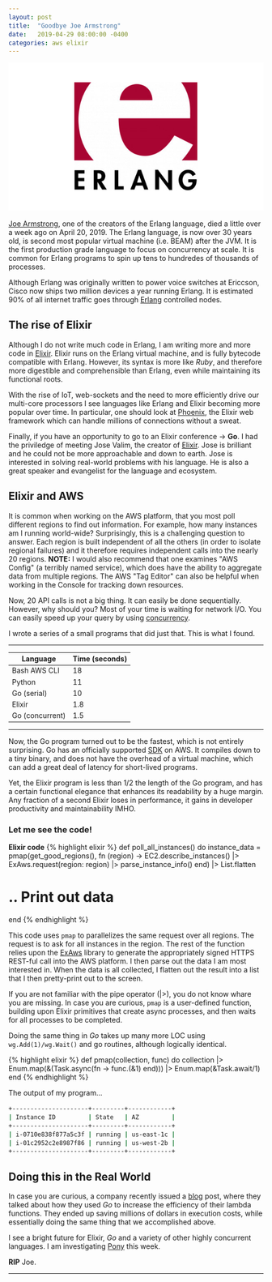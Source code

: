 ```yaml
---
layout: post
title:  "Goodbye Joe Armstrong"
date:   2019-04-29 08:00:00 -0400
categories: aws elixir
---
```

![Erlang logo](/images/erlang.jpg)

[Joe Armstrong](https://en.wikipedia.org/wiki/Joe_Armstrong_(programmer)), one of the creators of the Erlang language, died a little over a week ago on April 20, 2019. The Erlang language, is now over 30 years old, is second most popular virtual machine (i.e. BEAM) after the JVM. It is the first production grade language to focus on concurrency at scale.  It is common for Erlang programs to spin up tens to hundredes of thousands of processes.

Although Erlang was originally written to power voice switches at Ericcson, Cisco now ships two million devices a year running Erlang.  It is estimated 90% of all internet traffic goes through [Erlang](https://twitter.com/guieevc/status/1002494428748140544) controlled nodes.

## The rise of Elixir

Although I do not write much code in Erlang, I am writing more and more code in [Elixir](https://elixir-lang.org/).  Elixir runs on the Erlang virtual machine, and is fully bytecode compatible with Erlang.  However, its syntax is more like _Ruby_, and therefore more digestible and comprehensible than Erlang, even while maintaining its functional roots.

With the rise of IoT, web-sockets and the need to more efficiently drive our multi-core processors I see languages like Erlang and Elixir becoming more popular over time. In particular, one should look at [Phoenix](https://phoenixframework.org/), the Elixir web framework which can handle millions of connections without a sweat.

Finally, if you have an opportunity to go to an Elixir conference -> **Go**.  I had the priviledge of meeting Jose Valim, the creator of [Elixir](https://en.wikipedia.org/wiki/Elixir_(programming_language)).  Jose is brilliant and he could not be more approachable and down to earth. Jose is interested in solving real-world problems with his language. He is also a great speaker and evangelist for the language and ecosystem.

## Elixir and AWS

It is common when working on the AWS platform, that you most poll different regions to find out information.  For example, how many instances am I running world-wide?  Surprisingly, this is a challenging question to answer.  Each region is built independent of all the others (in order to isolate regional failures) and it therefore requires independent calls into the nearly 20 regions. **NOTE:** I would also recommend that one examines "AWS Config" (a terribly named service), which does have the ability to aggregate data from multiple regions. The AWS "Tag Editor" can also be helpful when working in the Console for tracking down resources.

Now, 20 API calls is not a big thing.  It can easily be done sequentially.  However, why should you?  Most of your time is waiting for network I/O. You can easily speed up your query by using [concurrency](https://blog.golang.org/concurrency-is-not-parallelism).

I wrote a series of a small programs that did just that.  This is what I found.

---

| Language        | Time (seconds) |
|-----------------|----------------|
| Bash AWS CLI    | 18             |
| Python          | 11             |
| Go (serial)     | 10             |
| Elixir          | 1.8            |
| Go (concurrent) | 1.5            |

---

Now, the Go program turned out to be the fastest, which is not entirely surprising.  Go has an officially supported [SDK](https://github.com/aws/aws-sdk-go-v2) on AWS. It compiles down to a tiny binary, and does not have the overhead of a virtual machine, which can add a great deal of latency for short-lived programs.

Yet, the Elixir program is less than 1/2 the length of the Go program, and has a certain functional elegance that enhances its readability by a huge margin. Any fraction of a second Elixir loses in performance, it gains in developer productivity and maintainability IMHO.

### Let me see the code!

**Elixir code**
{% highlight elixir %}
def poll_all_instances() do
    instance_data =
      pmap(get_good_regions(), fn (region) ->
        EC2.describe_instances() |> ExAws.request(region: region) |> parse_instance_info() end)
      |> List.flatten

# .. Print out data
  end
{% endhighlight %}

This code uses `pmap` to parallelizes the same request over all regions. The request is to ask for all instances in the region.  The rest of the function relies upon the [ExAws](https://github.com/ex-aws/ex_aws) library to generate the appropriately signed HTTPS REST-ful call into the AWS platform. I then parse out the data I am most interested in.  When the data is all collected, I flatten out the result into a list that I then pretty-print out to the screen.

If you are not familiar with the pipe operator (|>), you do not know whare you are missing. In case you are curious, `pmap` is a user-defined function, building upon Elixir primitives that create async processes, and then waits for all processes to be completed.

Doing the same thing in _Go_ takes up many more LOC using `wg.Add(1)/wg.Wait()` and go routines, although logically identical.

{% highlight elixir %}
  def pmap(collection, func) do
    collection
    |> Enum.map(&(Task.async(fn -> func.(&1) end))) |> Enum.map(&Task.await/1)
    end
{% endhighlight %}

The output of my program...
```bash
+---------------------+---------+------------+
| Instance ID         | State   | AZ         |
+---------------------+---------+------------+
| i-0710e838f877a5c3f | running | us-east-1c |
| i-01c2952c2e8987f86 | running | us-west-2b |
+---------------------+---------+------------+
```

## Doing this in the Real World

In case you are curious, a company recently issued a [blog](https://runbook.cloud/blog/posts/how-we-massively-reduced-our-aws-lambda-bill-with-go/) post, where they talked about how they used _Go_ to increase the efficiency of their lambda functions.  They ended up saving millions of dollars in execution costs, while essentially doing the same thing that we accomplished above.

I see a bright future for Elixir, _Go_ and a variety of other highly concurrent languages. I am investigating [Pony](https://www.ponylang.io/) this week.

**RIP** Joe.

___
